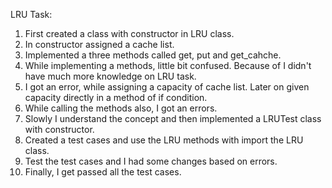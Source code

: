 LRU Task:
1. First created a class with constructor in LRU class.
2. In constructor assigned a cache list.
3. Implemented a three methods called get, put and get_cahche.
4. While implementing a methods, little bit confused. Because of I didn't have much more knowledge on LRU task.
5. I got an error, while assigning a capacity of cache list. Later on given capacity directly in a method of if condition.
6. While calling the methods also, I got an errors.
6. Slowly I understand the concept and then implemented a LRUTest class with constructor.
7. Created a test cases and use the LRU methods with import the LRU class.
8. Test the test cases and I had some changes based on errors.
9. Finally, I get passed all the test cases.
